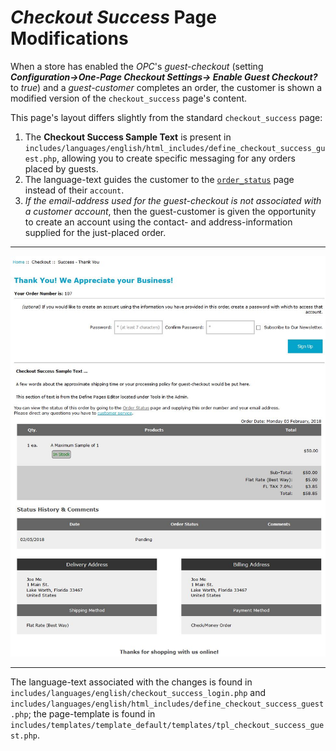 # *Checkout Success* Page Modifications #

When a store has enabled the *OPC*'s *guest-checkout* (setting ***Configuration->One-Page Checkout Settings->
Enable Guest Checkout?*** to *true*) and a *guest-customer* completes an order, the customer is shown a modified version of the `checkout_success` page's content.

This page's layout differs slightly from the standard `checkout_success` page:

1. The **Checkout Success Sample Text** is present in `includes/languages/english/html_includes/define_checkout_success_guest.php`, allowing you to create specific messaging for any orders placed by guests.
2. The language-text guides the customer to the [`order_status`](order_status_page.md) page instead of their `account`.
3. *If the email-address used for the guest-checkout is not associated with a customer account*, then the guest-customer is given the opportunity to create an account using the contact- and address-information supplied for the just-placed order.  


----------

![](images/checkout_success_guest.jpg)

----------

The language-text associated with the changes is found in `includes/languages/english/checkout_success_login.php` and `includes/languages/english/html_includes/define_checkout_success_guest.php`; the page-template is found in `includes/templates/template_default/templates/tpl_checkout_success_guest.php`.
